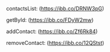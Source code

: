 contactsList: (https://ibb.co/DRNW3pG)

getById: (https://ibb.co/FDyW2mw)

addContact: (https://ibb.co/Zf6Rk84) 

removeContact: (https://ibb.co/12QStst)
